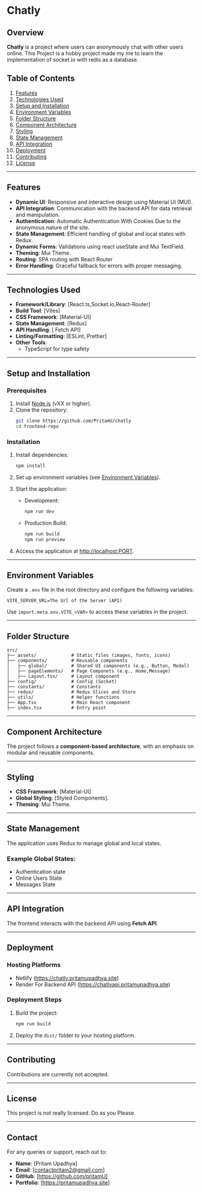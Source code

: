 # Chatly

## Overview

**Chatly** is a project where users can anonymously chat with other users online. This Project is a hobby project made my me to learn the implementation of socket.io with redis as a database.

## Table of Contents

1. [Features](#features)
2. [Technologies Used](#technologies-used)
3. [Setup and Installation](#setup-and-installation)
4. [Environment Variables](#environment-variables)
5. [Folder Structure](#folder-structure)
6. [Component Architecture](#component-architecture)
7. [Styling](#styling)
8. [State Management](#state-management)
9. [API Integration](#api-integration)
10. [Deployment](#deployment)
11. [Contributing](#contributing)
12. [License](#license)

---

## Features

- **Dynamic UI**: Responsive and interactive design using Material UI (MUI).
- **API Integration**: Communication with the backend API for data retrieval and manipulation.
- **Authentication**: Automatic Authentication With Cookies Due to the anonymous nature of the site.
- **State Management**: Efficient handling of global and local states with Redux.
- **Dynamic Forms**: Validations using react useState and Mui TextField.
- **Theming**: Mui Theme.
- **Routing**: SPA routing with React Router
- **Error Handling**: Graceful fallback for errors with proper messaging.

---

## Technologies Used

- **Framework/Library**: [React.ts,Socket.io,React-Router]
- **Build Tool**: [Vites]
- **CSS Framework**: [Material-UI]
- **State Management**: [Redux]
- **API Handling**: [ Fetch API]
- **Linting/Formatting**: [ESLint, Prettier]
- **Other Tools**:
  - TypeScript for type safety

---

## Setup and Installation

### Prerequisites

1. Install [Node.js](https://nodejs.org/) (vXX or higher).
2. Clone the repository:
   ```bash
   git clone https://github.com/PritamU/chatly
   cd frontend-repo
   ```

### Installation

1. Install dependencies:

   ```bash
   npm install
   ```

2. Set up environment variables (see [Environment Variables](#environment-variables)).

3. Start the application:

   - Development:
     ```bash
     npm run dev
     ```
   - Production Build:
     ```bash
     npm run build
     npm run preview
     ```

4. Access the application at [http://localhost:PORT](http://localhost:PORT).

---

## Environment Variables

Create a `.env` file in the root directory and configure the following variables:

```plaintext
VITE_SERVER_URL=The Url of the Server (API)
```

Use `import.meta.env.VITE_<VAR>` to access these variables in the project.

---

## Folder Structure

```plaintext
src/
├── assets/             # Static files (images, fonts, icons)
├── components/         # Reusable components
│   ├── global/         # Shared UI components (e.g., Button, Modal)
│   ├── pageElements/   # Page Componets (e.g., Home,Message)
│   ├── Layout.tsx/     # Layout component
├── config/             # Config (Socket)
├── constants/          # Constants
├── redux/              # Redux Slices and Store
├── utils/              # Helper functions
├── App.tsx             # Main React component
├── index.tsx           # Entry point
```

---

## Component Architecture

The project follows a **component-based architecture**, with an emphasis on modular and reusable components.

---

## Styling

- **CSS Framework**: [Material-UI]
- **Global Styling**: [Styled Components].
- **Theming**: Mui Theme.

---

## State Management

The application uses Redux to manage global and local states.

### Example Global States:

- Authentication state
- Online Users State
- Messages State

---

## API Integration

The frontend interacts with the backend API using **Fetch API**.

---

## Deployment

### Hosting Platforms

- Netlify (https://chatly.pritamupadhya.site)
- Render For Backend API (https://chatlyapi.pritamupadhya.site)

### Deployment Steps

1. Build the project:
   ```bash
   npm run build
   ```
2. Deploy the `dist/` folder to your hosting platform.

---

## Contributing

Contributions are currently not accepted.

---

## License

This project is not really licensed. Do as you Please.

---

## Contact

For any queries or support, reach out to:

- **Name**: [Pritam Upadhya]
- **Email**: [contactpritam2@gmail.com]
- **GitHub**: [https://github.com/pritamU]
- **Portfolio**: [https://pritamupadhya.site]
